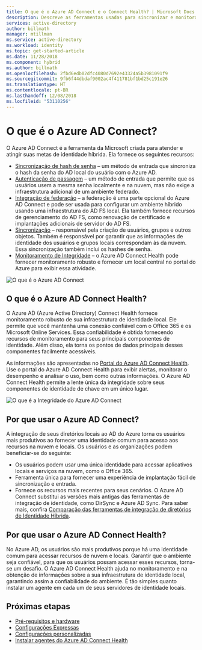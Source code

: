 ```yaml
---
title: O que é o Azure AD Connect e o Connect Health? | Microsoft Docs
description: Descreve as ferramentas usadas para sincronizar e monitorar seu ambiente local com o Azure AD.
services: active-directory
author: billmath
manager: mtillman
ms.service: active-directory
ms.workload: identity
ms.topic: get-started-article
ms.date: 11/28/2018
ms.component: hybrid
ms.author: billmath
ms.openlocfilehash: 2fbd6edb02dfc4080d7692e43324a5b3981091f9
ms.sourcegitcommit: 9fb6f44dbdaf9002ac4f411781bf1bd25c191e26
ms.translationtype: HT
ms.contentlocale: pt-BR
ms.lasthandoff: 12/08/2018
ms.locfileid: "53110256"
---
```

# <a name="what-is-azure-ad-connect"></a>O que é o Azure AD Connect?

O Azure AD Connect é a ferramenta da Microsoft criada para atender e atingir suas metas de identidade híbrida.  Ela fornece os seguintes recursos:
    
- [Sincronização de hash de senha](whatis-phs.md) – um método de entrada que sincroniza o hash da senha do AD local do usuário com o Azure AD.
- [Autenticação de passagem](how-to-connect-pta.md) – um método de entrada que permite que os usuários usem a mesma senha localmente e na nuvem, mas não exige a infraestrutura adicional de um ambiente federado.
- [Integração de federação](how-to-connect-fed-whatis.md) – a federação é uma parte opcional do Azure AD Connect e pode ser usada para configurar um ambiente híbrido usando uma infraestrutura do AD FS local. Ela também fornece recursos de gerenciamento do AD FS, como renovação de certificado e implantações adicionais de servidor do AD FS.
- [Sincronização](how-to-connect-sync-whatis.md) – responsável pela criação de usuários, grupos e outros objetos.  Também é responsável por garantir que as informações de identidade dos usuários e grupos locais correspondam às da nuvem.  Essa sincronização também inclui os hashes de senha.
-   [Monitoramento de Integridade](whatis-hybrid-identity-health.md) – o Azure AD Connect Health pode fornecer monitoramento robusto e fornecer um local central no portal do Azure para exibir essa atividade. 


![O que é o Azure AD Connect](./media/whatis-hybrid-identity/arch.png)



## <a name="what-is-azure-ad-connect-health"></a>O que é o Azure AD Connect Health?

O Azure AD (Azure Active Directory) Connect Health fornece monitoramento robusto de sua infraestrutura de identidade local. Ele permite que você mantenha uma conexão confiável com o Office 365 e os Microsoft Online Services.  Essa confiabilidade é obtida fornecendo recursos de monitoramento para seus principais componentes de identidade. Além disso, ela torna os pontos de dados principais desses componentes facilmente acessíveis.

As informações são apresentadas no [Portal do Azure AD Connect Health](https://aka.ms/aadconnecthealth). Use o portal do Azure AD Connect Health para exibir alertas, monitorar o desempenho e analisar o uso, bem como outras informações. O Azure AD Connect Health permite a lente única da integridade sobre seus componentes de identidade de chave em um único lugar.

![O que é a Integridade do Azure AD Connect](./media/whatis-hybrid-identity-health/aadconnecthealth2.png)

## <a name="why-use-azure-ad-connect"></a>Por que usar o Azure AD Connect?
A integração de seus diretórios locais ao AD do Azure torna os usuários mais produtivos ao fornecer uma identidade comum para acesso aos recursos na nuvem e locais. Os usuários e as organizações podem beneficiar-se do seguinte:

* Os usuários podem usar uma única identidade para acessar aplicativos locais e serviços na nuvem, como o Office 365.
* Ferramenta única para fornecer uma experiência de implantação fácil de sincronização e entrada.
* Fornece os recursos mais recentes para seus cenários. O Azure AD Connect substitui as versões mais antigas das ferramentas de integração de identidade, como DirSync e Azure AD Sync. Para saber mais, confira [Comparação das ferramentas de integração de diretórios de Identidade Híbrida](plan-hybrid-identity-design-considerations-tools-comparison.md).

## <a name="why-use-azure-ad-connect-health"></a>Por que usar o Azure AD Connect Health?
No Azure AD, os usuários são mais produtivos porque há uma identidade comum para acessar recursos de nuvem e locais. Garantir que o ambiente seja confiável, para que os usuários possam acessar esses recursos, torna-se um desafio.  O Azure AD Connect Health ajuda no monitoramento e na obtenção de informações sobre a sua infraestrutura de identidade local, garantindo assim a confiabilidade do ambiente. É tão simples quanto instalar um agente em cada um de seus servidores de identidade locais.


## <a name="next-steps"></a>Próximas etapas

- [Pré-requisitos e hardware](how-to-connect-install-prerequisites.md) 
- [Configurações Expressas](how-to-connect-install-express.md)
- [Configurações personalizadas](how-to-connect-install-custom.md)
- [Instalar agentes do Azure AD Connect Health](how-to-connect-health-agent-install.md) 

